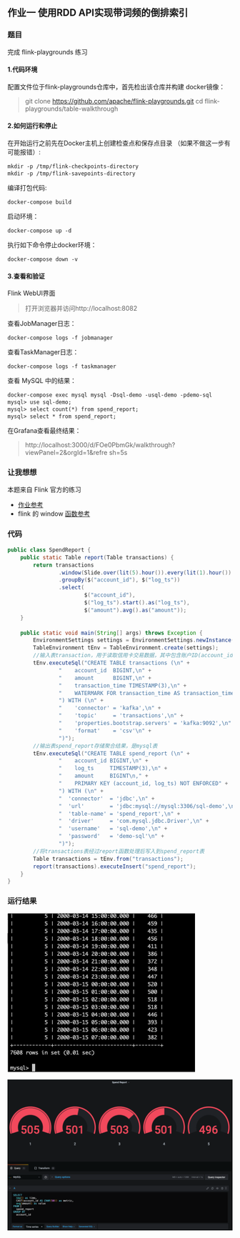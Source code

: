 ## 作业一 使用RDD API实现带词频的倒排索引

### 题目
完成 flink-playgrounds 练习

#### 1.代码环境

配置文件位于flink-playgrounds仓库中，首先检出该仓库并构建 docker镜像：

> git clone https://github.com/apache/flink-playgrounds.git
> cd flink-playgrounds/table-walkthrough

#### 2.如何运行和停止

在开始运行之前先在Docker主机上创建检查点和保存点目录 （如果不做这一步有可能报错）:

```jshelllanguage
mkdir -p /tmp/flink-checkpoints-directory
mkdir -p /tmp/flink-savepoints-directory 
```

编译打包代码:
```jshelllanguage
docker-compose build
```    
启动环境：
```jshelllanguage
docker-compose up -d
```
执行如下命令停止docker环境：
```jshelllanguage
docker-compose down -v 
```
#### 3.查看和验证

Flink WebUI界面 

> 打开浏览器并访问http://localhost:8082 

查看JobManager日志：
```jshelllanguage
docker-compose logs -f jobmanager
```
查看TaskManager日志：
```jshelllanguage
docker-compose logs -f taskmanager 
```
查看 MySQL 中的结果：
```jshelllanguage
docker-compose exec mysql mysql -Dsql-demo -usql-demo -pdemo-sql
mysql> use sql-demo;
mysql> select count(*) from spend_report;
mysql> select * from spend_report; 
```
在Grafana查看最终结果：
> http://localhost:3000/d/FOe0PbmGk/walkthrough?viewPanel=2&orgId=1&refre sh=5s

### 让我想想
本题来自 Flink 官方的练习

- [作业参考](https://ci.apache.org/projects/flink/flink-docs-release-1.13/docs/try-flink/table_api/)
- flink 的 window [函数参考](https://ci.apache.org/projects/flink/flink-docs-master/zh/docs/dev/table/tableapi/)

### 代码
```java
public class SpendReport {
    public static Table report(Table transactions) {
        return transactions
                .window(Slide.over(lit(5).hour()).every(lit(1).hour()).on($("transaction_time")).as("log_ts"))
                .groupBy($("account_id"), $("log_ts"))
                .select(
                        $("account_id"),
                        $("log_ts").start().as("log_ts"),
                        $("amount").avg().as("amount"));
    }

    public static void main(String[] args) throws Exception {
        EnvironmentSettings settings = EnvironmentSettings.newInstance().build();
        TableEnvironment tEnv = TableEnvironment.create(settings);
        //输入表transaction，用于读取信用卡交易数据，其中包含账户ID(account_id)，美元金额和时间戳
        tEnv.executeSql("CREATE TABLE transactions (\n" +
                "    account_id  BIGINT,\n" +
                "    amount      BIGINT,\n" +
                "    transaction_time TIMESTAMP(3),\n" +
                "    WATERMARK FOR transaction_time AS transaction_time - INTERVAL '5' SECOND\n" +
                ") WITH (\n" +
                "    'connector' = 'kafka',\n" +
                "    'topic'     = 'transactions',\n" +
                "    'properties.bootstrap.servers' = 'kafka:9092',\n" +
                "    'format'    = 'csv'\n" +
                ")");
        //输出表spend_report存储聚合结果，是mysql表
        tEnv.executeSql("CREATE TABLE spend_report (\n" +
                "    account_id BIGINT,\n" +
                "    log_ts     TIMESTAMP(3),\n" +
                "    amount     BIGINT\n," +
                "    PRIMARY KEY (account_id, log_ts) NOT ENFORCED" +
                ") WITH (\n" +
                "  'connector'  = 'jdbc',\n" +
                "  'url'        = 'jdbc:mysql://mysql:3306/sql-demo',\n" +
                "  'table-name' = 'spend_report',\n" +
                "  'driver'     = 'com.mysql.jdbc.Driver',\n" +
                "  'username'   = 'sql-demo',\n" +
                "  'password'   = 'demo-sql'\n" +
                ")");
        //将transactions表经过report函数处理后写入到spend_report表
        Table transactions = tEnv.from("transactions");
        report(transactions).executeInsert("spend_report");
    }
}
```

### 运行结果
![运行结果](../resource/flink01.png)

![运行结果](../resource/flink02.png)